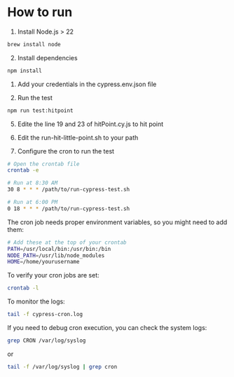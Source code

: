 # How to run
1. Install Node.js > 22

```bash
brew install node
```

2. Install dependencies

```bash
npm install
```

1. Add your credentials in the cypress.env.json file

2. Run the test

```bash
npm run test:hitpoint
```

5. Edite the line 19 and 23 of hitPoint.cy.js to hit point

6. Edit the run-hit-little-point.sh to your path

7. Configure the cron to run the test
```bash
# Open the crontab file
crontab -e

# Run at 8:30 AM
30 8 * * * /path/to/run-cypress-test.sh

# Run at 6:00 PM
0 18 * * * /path/to/run-cypress-test.sh
```

The cron job needs proper environment variables, so you might need to add them:

```bash
# Add these at the top of your crontab
PATH=/usr/local/bin:/usr/bin:/bin
NODE_PATH=/usr/lib/node_modules
HOME=/home/yourusername
```

To verify your cron jobs are set:

```bash
crontab -l
```

To monitor the logs:
```bash
tail -f cypress-cron.log
```

If you need to debug cron execution, you can check the system logs:

```bash
grep CRON /var/log/syslog
```
or
```bash
tail -f /var/log/syslog | grep cron
```
